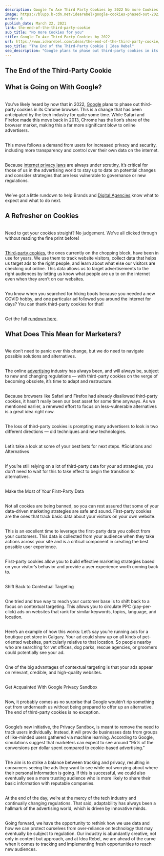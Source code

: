 ```yaml
---
description: Google To Axe Third Party Cookies by 2022 No more Cookies for you
image: https://blupp.b-cdn.net/idearebel/google-cookies-phased-out-2021.jpg?quality=80&width=800
order: 6
publish_date: March 22, 2021
link: the-end-of-the-third-party-cookie
sub_title: "No more Cookies for you"
title: Google To Axe Third Party Cookies by 2022
url: https://www.idearebel.com/ideas/the-end-of-the-third-party-cookie/
seo_title: "The End of the Third-Party Cookie | Idea Rebel"
seo_description: "Google plans to phase out third-party cookies in its Chrome browser by 2022. Here's what this means for Brands and Digital Agencies"
---
```

## The End of the Third-Party Cookie


## What is Going on With Google?

\
You’ve likely heard by now that in 2022, [Google](https://blog.google/products/ads-commerce/a-more-privacy-first-web/) plans to phase out third-party cookies in its Chrome browser. This is a change that has been anticipated by the tech industry for quite some time. While Safari and Firefox made this move back in 2013, Chrome has the lion’s share of the browser market, making this a far more significant blow to online advertisers.

\
This move follows a demand from users for increased privacy and security, including more transparency and control over their own data on the internet.

\
Because [internet privacy laws](https://en.wikipedia.org/wiki/Internet_privacy) are always under scrutiny, it’s critical for those of us in the advertising world to stay up to date on potential changes and consider strategies that are less vulnerable to governance or new regulations.

\
We’ve got a little rundown to help Brands and [Digital Agencies](https://www.idearebel.com/digital-marketing-agency/) know what to expect and what to do next.
## A Refresher on Cookies

\
Need to get your cookies straight? No judgement. We’ve all clicked through without reading the fine print before!

\
[Third-party cookies](https://clearcode.cc/blog/difference-between-first-party-third-party-cookies/#:~:text=Third%2Dparty%20cookies%20are%20those,services%2C%20such%20as%20live%20chats.), the ones currently on the chopping block, have been in use for years. We use them to track website visitors, collect data that helps us target ads to the right people, and learn about what else our visitors are checking out online. This data allows us to target advertisements to the right audiences by letting us know what people are up to on the internet even when they aren’t on our websites.

\
You know when you searched for hiking boots because you needed a new COVID hobby, and one particular ad followed you around the internet for days? You can thank third-party cookies for that!

\
Get the full [rundown here](https://www.techtarget.com/whatis/definition/third-party-cookie).
## What Does This Mean for Marketers?

\
We don’t need to panic over this change, but we do need to navigate possible solutions and alternatives.

\
The online [advertising](https://www.idearebel.com/services/media-planning-buying-progrommatic/) industry has always been, and will always be, subject to new and changing regulations — with third-party cookies on the verge of becoming obsolete, it’s time to adapt and restructure.

\
Because browsers like Safari and Firefox had already disallowed third-party cookies, it hasn’t really been our best asset for some time anyways. As we mentioned earlier, a renewed effort to focus on less-vulnerable alternatives is a great idea right now.

\
The loss of third-party cookies is prompting many advertisers to look in two different directions — old techniques and new technologies.

\
Let’s take a look at some of your best bets for next steps.
#Solutions and Alternatives

\
If you’re still relying on a lot of third-party data for your ad strategies, you don’t need to wait for this to take effect to begin the transition to alternatives.

\
Make the Most of Your First-Party Data

\
Not all cookies are being banned, so you can rest assured that some of your data-driven marketing strategies are safe and sound. First-party cookies are the ones that track basic data about your visitors on your own website.

\
This is an excellent time to leverage the first-party data you collect from your customers. This data is collected from your audience when they take actions across your site and is a critical component in creating the best possible user experience.

\
First-party cookies allow you to build effective marketing strategies based on your visitor’s behavior and provide a user experience worth coming back to.

\
Shift Back to Contextual Targeting

\
One tried and true way to reach your customer base is to shift back to a focus on contextual targeting. This allows you to circulate PPC (pay-per-click) ads on websites that rank for similar keywords, topics, language, and location.

\
Here’s an example of how this works: Let’s say you’re running ads for a boutique pet store in Calgary. Your ad could show up on all kinds of pet-oriented websites, particularly relative to that location. So people nearby who are searching for vet offices, dog parks, rescue agencies, or groomers could potentially see your ad.

\
One of the big advantages of contextual targeting is that your ads appear on relevant, credible, and high-quality websites.

\
Get Acquainted With Google Privacy Sandbox

\
Now, it probably comes as no surprise that Google wouldn’t rip something out from underneath us without being prepared to offer up an alternative. The end of third-party cookies is no exception.

\
Google’s new initiative, the Privacy Sandbox, is meant to remove the need to track users individually. Instead, it will provide businesses data from groups of like-minded users gathered via machine learning. According to Google, simulations suggest that marketers can expect to see around “95% of the conversions per dollar spent compared to cookie-based advertising.”

\
The aim is to strike a balance between tracking and privacy, resulting in consumers seeing the ads they want to see while not worrying about where their personal information is going. If this is successful, we could also eventually see a more trusting audience who is more likely to share their basic information with reputable companies.

\
At the end of the day, we’re at the mercy of the tech industry and continually changing regulations. That said, adaptability has always been a hallmark of the advertising world, which is driven by innovative minds.

\
Going forward, we have the opportunity to rethink how we use data and how we can protect ourselves from over-reliance on technology that may eventually be subject to regulation. Our industry is abundantly creative, not only in content but approach, and at Idea Rebel, we are ahead of the curve when it comes to tracking and implementing fresh opportunities to reach new audiences.
